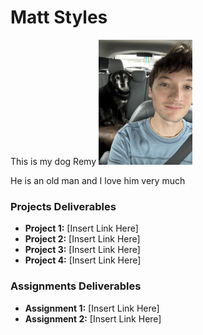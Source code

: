 # Matt Styles
This is my dog Remy
<img src="./assets/Matt Styles.jpg" style="width:150px;"/>

He is an old man and I love him very much 

### Projects Deliverables
- **Project 1:** [Insert Link Here]
- **Project 2:** [Insert Link Here]
- **Project 3:** [Insert Link Here]
- **Project 4:** [Insert Link Here]

### Assignments Deliverables
- **Assignment 1:** [Insert Link Here]
- **Assignment 2:** [Insert Link Here]







